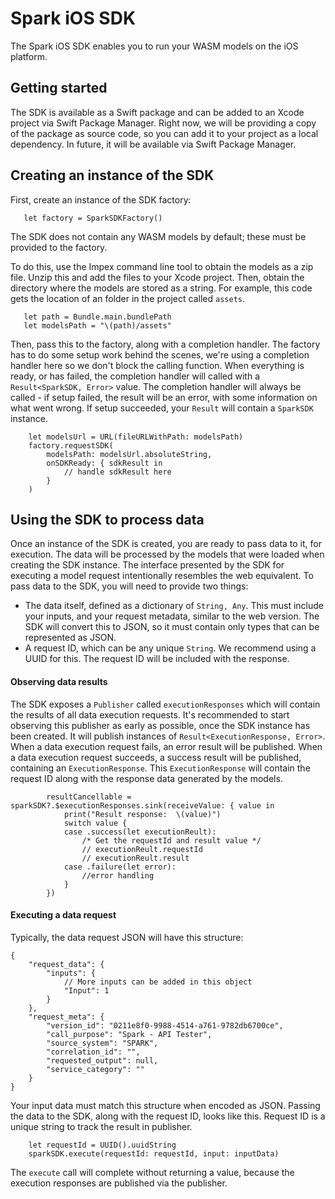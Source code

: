 # Spark iOS SDK
The Spark iOS SDK enables you to run your WASM models on the iOS platform.

## Getting started
The SDK is available as a Swift package and can be added to an Xcode project via Swift Package Manager. Right now, we will be providing a copy of the package as source code, so you can add it to your project as a local dependency. In future, it will be available via Swift Package Manager.

## Creating an instance of the SDK
First, create an instance of the SDK factory:
```
   let factory = SparkSDKFactory()
```

The SDK does not contain any WASM models by default; these must be provided to the factory.

To do this, use the Impex command line tool to obtain the models as a zip file. Unzip this and add the files to your Xcode project. Then, obtain the directory where the models are stored as a string. For example, this code gets the location of an folder in the project called `assets`.
```
   let path = Bundle.main.bundlePath
   let modelsPath = "\(path)/assets"
```

Then, pass this to the factory, along with a completion handler. The factory has to do some setup work behind the scenes, we're using a completion handler here so we don't block the calling function. When everything is ready, or has failed, the completion handler will called with a `Result<SparkSDK, Error>` value. The completion handler will always be called - if setup failed, the result will be an error, with some information on what went wrong. If setup succeeded, your `Result` will contain a `SparkSDK` instance.
```
    let modelsUrl = URL(fileURLWithPath: modelsPath)
    factory.requestSDK(
        modelsPath: modelsUrl.absoluteString,
        onSDKReady: { sdkResult in
            // handle sdkResult here
        }
    )
```

## Using the SDK to process data
Once an instance of the SDK is created, you are ready to pass data to it, for execution. The data will be processed by the models that were loaded when creating the SDK instance.
The interface presented by the SDK for executing a model request intentionally resembles the web equivalent.
To pass data to the SDK, you will need to provide two things:
- The data itself, defined as a dictionary of `String, Any`. This must include your inputs, and your request metadata, similar to the web version. The SDK will convert this to JSON, so it must contain only types that can be represented as JSON.
- A request ID, which can be any unique `String`. We recommend using a UUID for this. The request ID will be included with the response.

#### Observing data results
The SDK exposes a `Publisher` called `executionResponses` which will contain the results of all data execution requests. It's recommended to start observing this publisher as early as possible, once the SDK instance has been created. It will publish instances of `Result<ExecutionResponse, Error>`. When a data execution request fails, an error result will be published. When a data execution request succeeds, a success result will be published, containing an `ExecutionResponse`. This `ExecutionResponse` will contain the request ID along with the response data generated by the models. 

```
        resultCancellable = sparkSDK?.$executionResponses.sink(receiveValue: { value in
            print("Result response:  \(value)")
            switch value {
            case .success(let executionReult):
                /* Get the requestId and result value */
                // executionReult.requestId
                // executionReult.result
            case .failure(let error):
                //error handling
            }
        })
```


#### Executing a data request
Typically, the data request JSON will have this structure:
```
{
    "request_data": {
        "inputs": {
            // More inputs can be added in this object
            "Input": 1
        }
    },
    "request_meta": {
        "version_id": "0211e8f0-9988-4514-a761-9782db6700ce",
        "call_purpose": "Spark - API Tester",
        "source_system": "SPARK",
        "correlation_id": "",
        "requested_output": null,
        "service_category": ""
    }
}
```

Your input data must match this structure when encoded as JSON. Passing the data to the SDK, along with the request ID, looks like this. Request ID is a unique string to track the result in publisher.
```
    let requestId = UUID().uuidString
    sparkSDK.execute(requestId: requestId, input: inputData)
```
The `execute` call will complete without returning a value, because the execution responses are published via the publisher.
